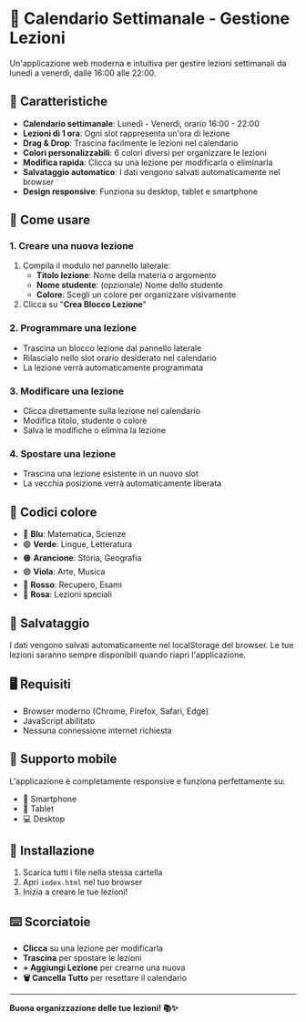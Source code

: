 # 📅 Calendario Settimanale - Gestione Lezioni

Un'applicazione web moderna e intuitiva per gestire lezioni settimanali da lunedì a venerdì, dalle 16:00 alle 22:00.

## 🚀 Caratteristiche

- **Calendario settimanale**: Lunedì - Venerdì, orario 16:00 - 22:00
- **Lezioni di 1 ora**: Ogni slot rappresenta un'ora di lezione  
- **Drag & Drop**: Trascina facilmente le lezioni nel calendario
- **Colori personalizzabili**: 6 colori diversi per organizzare le lezioni
- **Modifica rapida**: Clicca su una lezione per modificarla o eliminarla
- **Salvataggio automatico**: I dati vengono salvati automaticamente nel browser
- **Design responsive**: Funziona su desktop, tablet e smartphone

## 🎯 Come usare

### 1. Creare una nuova lezione
1. Compila il modulo nel pannello laterale:
   - **Titolo lezione**: Nome della materia o argomento
   - **Nome studente**: (opzionale) Nome dello studente
   - **Colore**: Scegli un colore per organizzare visivamente
2. Clicca su "**Crea Blocco Lezione**"

### 2. Programmare una lezione
- Trascina un blocco lezione dal pannello laterale
- Rilascialo nello slot orario desiderato nel calendario
- La lezione verrà automaticamente programmata

### 3. Modificare una lezione
- Clicca direttamente sulla lezione nel calendario
- Modifica titolo, studente o colore
- Salva le modifiche o elimina la lezione

### 4. Spostare una lezione
- Trascina una lezione esistente in un nuovo slot
- La vecchia posizione verrà automaticamente liberata

## 🎨 Codici colore

- 🔵 **Blu**: Matematica, Scienze
- 🟢 **Verde**: Lingue, Letteratura  
- 🟠 **Arancione**: Storia, Geografia
- 🟣 **Viola**: Arte, Musica
- 🔴 **Rosso**: Recupero, Esami
- 🩷 **Rosa**: Lezioni speciali

## 💾 Salvataggio

I dati vengono salvati automaticamente nel localStorage del browser. Le tue lezioni saranno sempre disponibili quando riapri l'applicazione.

## 🖥️ Requisiti

- Browser moderno (Chrome, Firefox, Safari, Edge)
- JavaScript abilitato
- Nessuna connessione internet richiesta

## 📱 Supporto mobile

L'applicazione è completamente responsive e funziona perfettamente su:
- 📱 Smartphone
- 📱 Tablet  
- 💻 Desktop

## 🔧 Installazione

1. Scarica tutti i file nella stessa cartella
2. Apri `index.html` nel tuo browser
3. Inizia a creare le tue lezioni!

## ⌨️ Scorciatoie

- **Clicca** su una lezione per modificarla
- **Trascina** per spostare le lezioni
- **+ Aggiungi Lezione** per crearne una nuova
- **🗑️ Cancella Tutto** per resettare il calendario

---

**Buona organizzazione delle tue lezioni! 📚✨**
